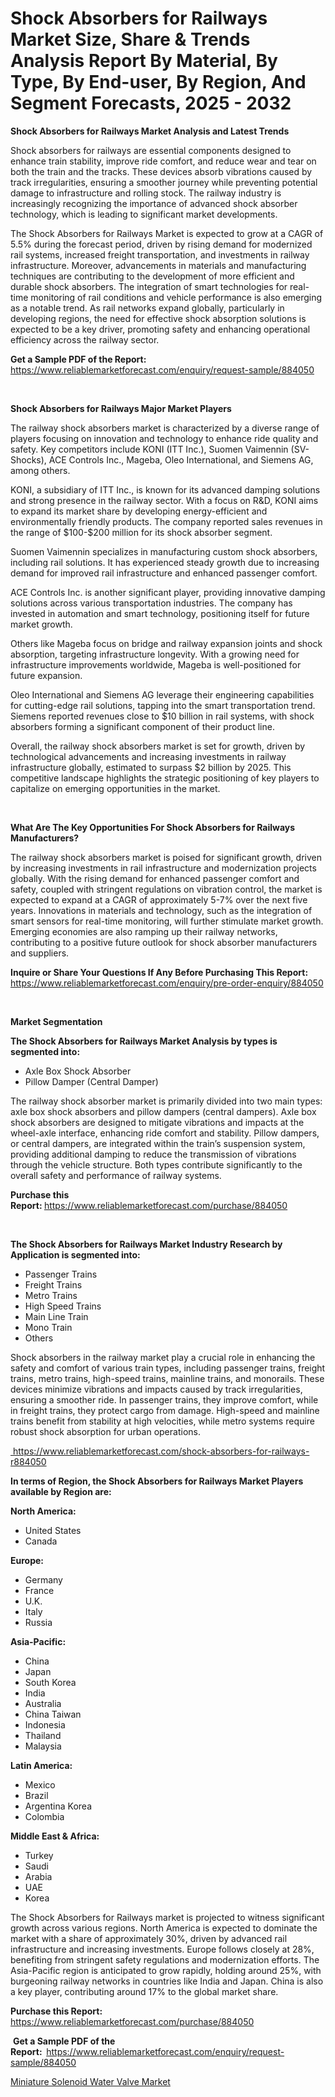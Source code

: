 <p><h1>Shock Absorbers for Railways Market Size, Share & Trends Analysis Report By Material, By Type, By End-user, By Region, And Segment Forecasts, 2025 - 2032</h1></p><p><strong>Shock Absorbers for Railways Market Analysis and Latest Trends</strong></p>
<p><p>Shock absorbers for railways are essential components designed to enhance train stability, improve ride comfort, and reduce wear and tear on both the train and the tracks. These devices absorb vibrations caused by track irregularities, ensuring a smoother journey while preventing potential damage to infrastructure and rolling stock. The railway industry is increasingly recognizing the importance of advanced shock absorber technology, which is leading to significant market developments.</p><p>The Shock Absorbers for Railways Market is expected to grow at a CAGR of 5.5% during the forecast period, driven by rising demand for modernized rail systems, increased freight transportation, and investments in railway infrastructure. Moreover, advancements in materials and manufacturing techniques are contributing to the development of more efficient and durable shock absorbers. The integration of smart technologies for real-time monitoring of rail conditions and vehicle performance is also emerging as a notable trend. As rail networks expand globally, particularly in developing regions, the need for effective shock absorption solutions is expected to be a key driver, promoting safety and enhancing operational efficiency across the railway sector.</p></p>
<p><strong>Get a Sample PDF of the Report:&nbsp;</strong> <a href="https://www.reliablemarketforecast.com/enquiry/request-sample/884050?utm_campaign=1840&utm_medium=2&utm_source=Github&utm_content=ia&utm_term=25022025&utm_id=shock-absorbers-for-railways">https://www.reliablemarketforecast.com/enquiry/request-sample/884050</a></p>
<p>&nbsp;</p>
<p><strong>Shock Absorbers for Railways Major Market Players</strong></p>
<p><p>The railway shock absorbers market is characterized by a diverse range of players focusing on innovation and technology to enhance ride quality and safety. Key competitors include KONI (ITT Inc.), Suomen Vaimennin (SV-Shocks), ACE Controls Inc., Mageba, Oleo International, and Siemens AG, among others.</p><p>KONI, a subsidiary of ITT Inc., is known for its advanced damping solutions and strong presence in the railway sector. With a focus on R&D, KONI aims to expand its market share by developing energy-efficient and environmentally friendly products. The company reported sales revenues in the range of $100-$200 million for its shock absorber segment.</p><p>Suomen Vaimennin specializes in manufacturing custom shock absorbers, including rail solutions. It has experienced steady growth due to increasing demand for improved rail infrastructure and enhanced passenger comfort.</p><p>ACE Controls Inc. is another significant player, providing innovative damping solutions across various transportation industries. The company has invested in automation and smart technology, positioning itself for future market growth.</p><p>Others like Mageba focus on bridge and railway expansion joints and shock absorption, targeting infrastructure longevity. With a growing need for infrastructure improvements worldwide, Mageba is well-positioned for future expansion.</p><p>Oleo International and Siemens AG leverage their engineering capabilities for cutting-edge rail solutions, tapping into the smart transportation trend. Siemens reported revenues close to $10 billion in rail systems, with shock absorbers forming a significant component of their product line.</p><p>Overall, the railway shock absorbers market is set for growth, driven by technological advancements and increasing investments in railway infrastructure globally, estimated to surpass $2 billion by 2025. This competitive landscape highlights the strategic positioning of key players to capitalize on emerging opportunities in the market.</p></p>
<p>&nbsp;</p>
<p><strong>What Are The Key Opportunities For Shock Absorbers for Railways Manufacturers?</strong></p>
<p><p>The railway shock absorbers market is poised for significant growth, driven by increasing investments in rail infrastructure and modernization projects globally. With the rising demand for enhanced passenger comfort and safety, coupled with stringent regulations on vibration control, the market is expected to expand at a CAGR of approximately 5-7% over the next five years. Innovations in materials and technology, such as the integration of smart sensors for real-time monitoring, will further stimulate market growth. Emerging economies are also ramping up their railway networks, contributing to a positive future outlook for shock absorber manufacturers and suppliers.</p></p>
<p><strong>Inquire or Share Your Questions If Any Before Purchasing This Report:</strong> <a href="https://www.reliablemarketforecast.com/enquiry/pre-order-enquiry/884050?utm_campaign=1840&utm_medium=2&utm_source=Github&utm_content=ia&utm_term=25022025&utm_id=shock-absorbers-for-railways">https://www.reliablemarketforecast.com/enquiry/pre-order-enquiry/884050</a></p>
<p>&nbsp;</p>
<p><strong>Market Segmentation</strong></p>
<p><strong>The Shock Absorbers for Railways Market Analysis by types is segmented into:</strong></p>
<p><ul><li>Axle Box Shock Absorber</li><li>Pillow Damper (Central Damper)</li></ul></p>
<p><p>The railway shock absorber market is primarily divided into two main types: axle box shock absorbers and pillow dampers (central dampers). Axle box shock absorbers are designed to mitigate vibrations and impacts at the wheel-axle interface, enhancing ride comfort and stability. Pillow dampers, or central dampers, are integrated within the train’s suspension system, providing additional damping to reduce the transmission of vibrations through the vehicle structure. Both types contribute significantly to the overall safety and performance of railway systems.</p></p>
<p><strong>Purchase this Report:&nbsp;</strong><a href="https://www.reliablemarketforecast.com/purchase/884050?utm_campaign=1840&utm_medium=2&utm_source=Github&utm_content=ia&utm_term=25022025&utm_id=shock-absorbers-for-railways">https://www.reliablemarketforecast.com/purchase/884050</a></p>
<p>&nbsp;</p>
<p><strong>The Shock Absorbers for Railways Market Industry Research by Application is segmented into:</strong></p>
<p><ul><li>Passenger Trains</li><li>Freight Trains</li><li>Metro Trains</li><li>High Speed Trains</li><li>Main Line Train</li><li>Mono Train</li><li>Others</li></ul></p>
<p><p>Shock absorbers in the railway market play a crucial role in enhancing the safety and comfort of various train types, including passenger trains, freight trains, metro trains, high-speed trains, mainline trains, and monorails. These devices minimize vibrations and impacts caused by track irregularities, ensuring a smoother ride. In passenger trains, they improve comfort, while in freight trains, they protect cargo from damage. High-speed and mainline trains benefit from stability at high velocities, while metro systems require robust shock absorption for urban operations.</p></p>
<p><a href="https://www.reliablemarketforecast.com/shock-absorbers-for-railways-r884050?utm_campaign=1840&utm_medium=2&utm_source=Github&utm_content=ia&utm_term=25022025&utm_id=shock-absorbers-for-railways">&nbsp;https://www.reliablemarketforecast.com/shock-absorbers-for-railways-r884050</a></p>
<p><strong>In terms of Region, the Shock Absorbers for Railways Market Players available by Region are:</strong></p>
<p>
    <p> <strong> North America: </strong>
        <ul>
            <li>United States</li>
            <li>Canada</li>
        </ul>
        </p> 
    <p> <strong> Europe: </strong>
        <ul>
            <li>Germany</li>
            <li>France</li>
            <li>U.K.</li>
            <li>Italy</li>
            <li>Russia</li>
        </ul>
        </p> 
    <p> <strong> Asia-Pacific: </strong>
        <ul>
            <li>China</li>
            <li>Japan</li>
            <li>South Korea</li>
            <li>India</li>
            <li>Australia</li>
            <li>China Taiwan</li>
            <li>Indonesia</li>
            <li>Thailand</li>
            <li>Malaysia</li>
        </ul>
        </p> 
    <p> <strong> Latin America: </strong>
        <ul>
            <li>Mexico</li>
            <li>Brazil</li>
            <li>Argentina Korea</li>
            <li>Colombia</li>
        </ul>
        </p> 
    <p> <strong> Middle East & Africa: </strong>
        <ul>
            <li>Turkey</li>
            <li>Saudi</li>
            <li>Arabia</li>
            <li>UAE</li>
            <li>Korea</li>
        </ul>
    </p>
    </p>
<p><p>The Shock Absorbers for Railways market is projected to witness significant growth across various regions. North America is expected to dominate the market with a share of approximately 30%, driven by advanced rail infrastructure and increasing investments. Europe follows closely at 28%, benefiting from stringent safety regulations and modernization efforts. The Asia-Pacific region is anticipated to grow rapidly, holding around 25%, with burgeoning railway networks in countries like India and Japan. China is also a key player, contributing around 17% to the global market share.</p></p>
<p><strong>Purchase this Report: </strong><a href="https://www.reliablemarketforecast.com/purchase/884050?utm_campaign=1840&utm_medium=2&utm_source=Github&utm_content=ia&utm_term=25022025&utm_id=shock-absorbers-for-railways">https://www.reliablemarketforecast.com/purchase/884050</a></p>
<p>&nbsp;<strong>Get a Sample PDF of the Report:&nbsp;&nbsp;</strong><a href="https://www.reliablemarketforecast.com/enquiry/request-sample/884050?utm_campaign=1840&utm_medium=2&utm_source=Github&utm_content=ia&utm_term=25022025&utm_id=shock-absorbers-for-railways">https://www.reliablemarketforecast.com/enquiry/request-sample/884050</a></p>
<p><strong></strong></p>
<p><p><a href="https://github.com/vimar16th/Market-Research-Report-List-7/blob/main/miniature-solenoid-water-valve-market.md?utm_campaign=1840&utm_medium=2&utm_source=Github&utm_content=ia&utm_term=25022025&utm_id=shock-absorbers-for-railways">Miniature Solenoid Water Valve Market</a></p></p>